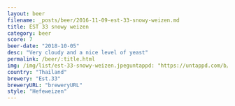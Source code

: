 ```yaml
---
layout: beer
filename: _posts/beer/2016-11-09-est-33-snowy-weizen.md
title: EST 33 snowy weizen
category: beer
score: 7
beer-date: "2018-10-05"
desc: "Very cloudy and a nice level of yeast"
permalink: /beer/:title.html
img: /img/list/est-33-snowy-weizen.jpeguntappd: "https://untappd.com/b/est-33-snowy-weizen/1189010"
country: "Thailand"
brewery: "Est.33"
breweryURL: "breweryURL"
style: "Hefeweizen"
---
```

